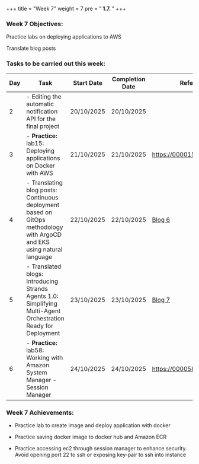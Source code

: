 +++
title = "Week 7"
weight = 7
pre = "<b> 1.7. </b>"
+++

### Week 7 Objectives:

Practice labs on deploying applications to AWS

Translate blog posts

### Tasks to be carried out this week:

| Day |Task| Start Date | Completion Date | Reference Material|
| --- | ----------------------------------------------------------------------------------------------------------------------- | ------------ | --------------- | -------------------------------------------------------- |
| 2 | - Editing the automatic notification API for the final project | 20/10/2025   | 20/10/2025      |
| 3 | - **Practice:** lab15: Deploying applications on Docker with AWS | 21/10/2025   | 21/10/2025      | <https://000015.awsstudygroup.com/vi/> |
| 4 | - Translating blog posts: Continuous deployment based on GitOps methodology with ArgoCD and EKS using natural language |  22/10/2025   | 22/10/2025   | [Blog 6](../../3-BlogsTranslated/3.6-Blog6/_index.vi.md) |
| 5 | - Translated blogs: Introducing Strands Agents 1.0: Simplifying Multi-Agent Orchestration Ready for Deployment | 23/10/2025   | 23/10/2025 | [Blog 7](../../3-BlogsTranslated/3.7-Blog7/_index.vi.md) |
| 6 | - **Practice:** lab58: Working with Amazon System Manager - Session Manager | 24/10/2025   | 24/10/2025  | <https://000058.awsstudygroup.com/vi/> |


### Week 7 Achievements:

- Practice lab to create image and deploy application with docker

- Practice saving docker image to docker hub and Amazon ECR

- Practice accessing ec2 through session manager to enhance security. Avoid opening port 22 to ssh or exposing key-pair to ssh into instance

